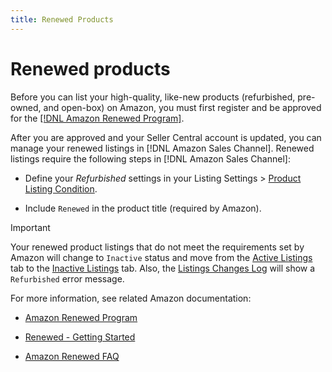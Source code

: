 ```yaml
---
title: Renewed Products
---
```


# Renewed products

Before you can list your high-quality, like-new products (refurbished, pre-owned, and open-box) on Amazon, you must first register and be approved for the [[!DNL Amazon Renewed Program]](https://sell.amazon.com/programs/renewed.html).

After you are approved and your Seller Central account is updated, you can manage your renewed listings in [!DNL Amazon Sales Channel]. Renewed listings require the following steps in [!DNL Amazon Sales Channel]:

- Define your _Refurbished_ settings in your Listing Settings > [Product Listing Condition](./product-listing-condition.md).

- Include `Renewed` in the product title (required by Amazon).

>[!IMPORTANT]
>
>Your renewed product listings that do not meet the requirements set by Amazon will change to `Inactive` status and move from the [Active Listings](./active-listings.md) tab to the [Inactive Listings](./inactive-listings.md) tab. Also, the [Listings Changes Log](./listing-changes-log.md) will show a `Refurbished` error message.

For more information, see related Amazon documentation:

- [Amazon Renewed Program](https://sell.amazon.com/programs/renewed.html)

- [Renewed - Getting Started](https://sellercentral.amazon.com/gp/help/help.html/?itemID=201648580)

- [Amazon Renewed FAQ](https://sellercentral.amazon.com/gp/help/help.html?itemID=202190060)
